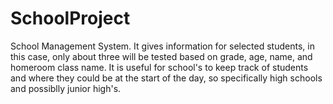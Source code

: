 # SchoolProject

School Management System. It gives information for selected students, in this case, only about three will be tested based on grade, age, name, and homeroom class name. It is useful for school's to keep track of students and where they could be at the start of the day, so specifically high schools and possiblly junior high's. 




